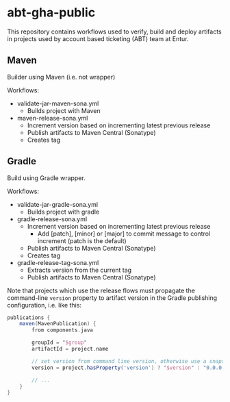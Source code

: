 # abt-gha-public

This repository contains workflows used to verify, build and deploy artifacts in projects used by
account based ticketing (ABT) team at Entur.

## Maven
Builder using Maven (i.e. not wrapper)

Workflows:
  * validate-jar-maven-sona.yml
    * Builds project with Maven
  * maven-release-sona.yml
    * Increment version based on incrementing latest previous release
    * Publish artifacts to Maven Central (Sonatype)
    * Creates tag

## Gradle
Build using Gradle wrapper.

Workflows: 
 * validate-jar-gradle-sona.yml
   * Builds project with gradle 
 * gradle-release-sona.yml
   * Increment version based on incrementing latest previous release
     * Add [patch], [minor] or [major] to commit message to control increment (patch is the default)
   * Publish artifacts to Maven Central (Sonatype)
   * Creates tag 
 * gradle-release-tag-sona.yml
   * Extracts version from the current tag
   * Publish artifacts to Maven Central (Sonatype)

Note that projects which use the release flows must propagate the command-line `version` property to artifact version in the Gradle publishing configuration, i.e. like this:

```groovy
publications {
    maven(MavenPublication) {
        from components.java

        groupId = "$group"
        artifactId = project.name

        // set version from command line version, otherwise use a snapshot version for local publishing
        version = project.hasProperty('version') ? "$version" : "0.0.0-SNAPSHOT"

        // ...
    }
}
```

